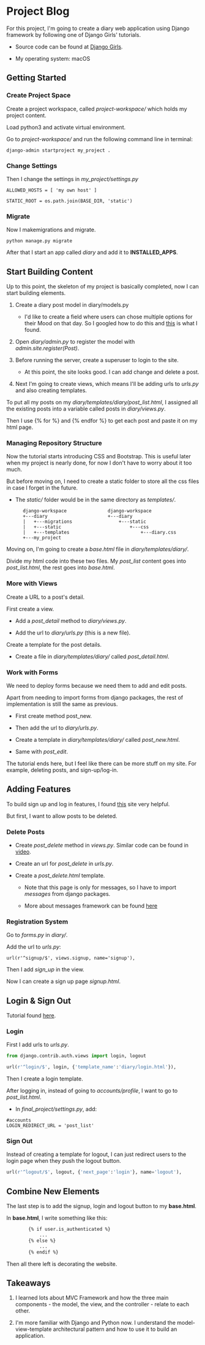 # Project Blog

For this project, I'm going to create a diary web application using Django framework by following one of Django Girls' tutorials.

* Source code can be found at [Django Girls](https://tutorial.djangogirls.org/en/django_start_project/).

* My operating system: macOS

## Getting Started

### Create Project Space

Create a project workspace, called *project-workspace/* which holds my project content.

Load python3 and activate virtual environment.

Go to *project-workspace/* and run the following command line in terminal:

```
django-admin startproject my_project .
```

### Change Settings

Then I change the settings in *my_project/settings.py*

```
ALLOWED_HOSTS = [ 'my own host' ]

STATIC_ROOT = os.path.join(BASE_DIR, 'static')
```

### Migrate

Now I makemigrations and migrate.

```
python manage.py migrate
```

After that I start an app called *diary* and add it to **INSTALLED_APPS**.

## Start Building Content

Up to this point, the skeleton of my project is basically completed, now I can start building elements.

1. Create a diary post model in diary/models.py

	* I'd like to create a field where users can chose multiple options for their Mood on that day. So I googled how to do this and [this](https://www.youtube.com/watch?v=5jWJBpS0tkg) is what I found.
	
2. Open *diary/admin.py* to register the model with *admin.site.register(Post)*.

3. Before running the server, create a superuser to login to the site.

	* At this point, the site looks good. I can add change and delete a post.
	
4. Next I'm going to create views, which means I'll be adding urls to *urls.py* and also creating templates.

To put all my posts on my *diary/templates/diary/post_list.html*, I assigned all the existing posts into a variable called posts in *diary/views.py*.

Then I use \{% for %\} and \{% endfor %\} to get each post and paste it on my html page.

### Managing Repository Structure

Now the tutorial starts introducing CSS and Bootstrap. This is useful later when my project is nearly done, for now I don't have to worry about it too much.

But before moving on, I need to create a static folder to store all the css files in case I forget in the future.

* The *static/* folder would be in the same directory as *templates/*.

```
      django-workspace               django-workspace
      +---diary                      +---diary
      |   +---migrations                 +---static
      |   +---static                         +---css
      |   +---templates                          +---diary.css
      +---my_project
```

Moving on, I'm going to create a *base.html* file in *diary/templates/diary/*.

Divide my html code into these two files. My *post_list* content goes into *post_list.html*, the rest goes into *base.html*.

### More with Views

Create a URL to a post's detail.

First create a view.

* Add a *post_detail* method to *diary/views.py*.
	
* Add the url to *diary/urls.py* (this is a new file).
	
Create a template for the post details.

* Create a file in *diary/templates/diary/* called *post_detail.html*.

### Work with Forms

We need to deploy forms because we need them to add and edit posts.

Apart from needing to import forms from django packages, the rest of implementation is still the same as previous.

* First create method post_new.

* Then add the url to *diary/urls.py*.

* Create a template in *diary/templates/diary/* called *post_new.html*.

* Same with *post_edit*.

The tutorial ends here, but I feel like there can be more stuff on my site. For example, deleting posts, and sign-up/log-in.

## Adding Features

To build sign up and log in features, I found [this](https://simpleisbetterthancomplex.com/tutorial/2017/02/18/how-to-create-user-sign-up-view.html) site very helpful.

But first, I want to allow posts to be deleted.

### Delete Posts

* Create *post_delete* method in *views.py*. Similar code can be found in [video](https://www.youtube.com/watch?v=8_Chnq4x1vA).

* Create an url for *post_delete* in *urls.py*.

* Create a *post_delete.html* template.

	* Note that this page is only for messages, so I have to import *messages* from django packages.
	
	* More about messages framework can be found [here](https://docs.djangoproject.com/en/2.0/ref/contrib/messages/)
	
### Registration System

Go to *forms.py* in *diary/*.

Add the url to *urls.py*:

```
url(r'^signup/$', views.signup, name='signup'),
```

Then I add *sign_up* in the view.

Now I can create a sign up page *signup.html*.

## Login & Sign Out

Tutorial found [here](https://www.youtube.com/watch?v=exgNlhAPyQ8).

### Login

First I add urls to *urls.py*.

```python
from django.contrib.auth.views import login, logout

url(r'^login/$', login, {'template_name':'diary/login.html'}),
```

Then I create a login template.

After logging in, instead of going to *accounts/profile*, I want to go to *post_list.html*.

* In *final_project/settings.py*, add:

```
#accounts
LOGIN_REDIRECT_URL = 'post_list'
```

### Sign Out

Instead of creating a template for logout, I can just redirect users to the login page when they push the logout button.

```python
url(r'^logout/$', logout, {'next_page':'login'}, name='logout'),
```

## Combine New Elements

The last step is to add the signup, login and logout button to my **base.html**.

In **base.html**, I write something like this:

```html
        {% if user.is_authenticated %}
            ...
        {% else %}
            ...
        {% endif %}
```

Then all there left is decorating the website.

## Takeaways

1. I learned lots about MVC Framework and how the three main components - the model, the view, and the controller - relate to each other.

2. I'm more familiar with Django and Python now. I understand the model-view-template architectural pattern and how to use it to build an application.
